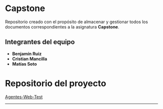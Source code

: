 

# Capstone

Repositorio creado con el propósito de almacenar y gestionar todos los documentos correspondientes a la asignatura **Capstone**.

## **Integrantes del equipo**

* **Benjamín Ruiz**
* **Cristian Mancilla**
* **Matías Soto**

# Repositorio del proyecto
<a href="https://github.com/Luissalamanca23/Agentes-Web-Test.git" title="Agentes-Web-Test">Agentes-Web-Test</a>

---
